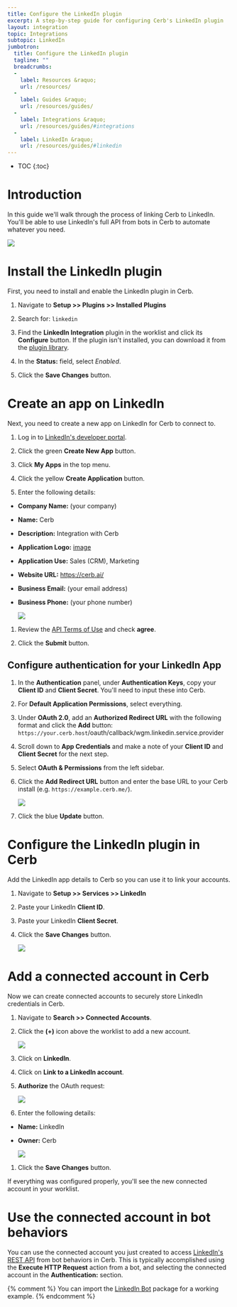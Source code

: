 ```yaml
---
title: Configure the LinkedIn plugin
excerpt: A step-by-step guide for configuring Cerb's LinkedIn plugin
layout: integration
topic: Integrations
subtopic: LinkedIn
jumbotron:
  title: Configure the LinkedIn plugin
  tagline: ""
  breadcrumbs:
  -
    label: Resources &raquo;
    url: /resources/
  -
    label: Guides &raquo;
    url: /resources/guides/
  -
    label: Integrations &raquo;
    url: /resources/guides/#integrations
  -
    label: LinkedIn &raquo;
    url: /resources/guides/#linkedin
---
```


* TOC
{:toc}

# Introduction

In this guide we'll walk through the process of linking Cerb to LinkedIn. You'll be able to use LinkedIn's full API from bots in Cerb to automate whatever you need.

<div class="cerb-screenshot">
<img src="/assets/images/guides/linkedin/plugin/cerb-and-linkedin.png" class="screenshot">
</div>

# Install the LinkedIn plugin

First, you need to install and enable the LinkedIn plugin in Cerb.

1. Navigate to **Setup >> Plugins >> Installed Plugins**

1. Search for: `linkedin`

1. Find the **LinkedIn Integration** plugin in the worklist and click its **Configure** button.  If the plugin isn't installed, you can download it from the [plugin library](/docs/plugins#library).

1. In the **Status:** field, select _Enabled_.

1. Click the **Save Changes** button.

# Create an app on LinkedIn

Next, you need to create a new app on LinkedIn for Cerb to connect to.

1. Log in to [LinkedIn's developer portal](https://developer.linkedin.com).

1. Click the green **Create New App** button.

1. Click **My Apps** in the top menu.

1. Click the yellow **Create Application** button.

1. Enter the following details:
- **Company Name:** (your company)
- **Name:** Cerb
- **Description:** Integration with Cerb
- **Application Logo:** [image](/assets/cerb_mascot.png)
- **Application Use:** Sales (CRM), Marketing
- **Website URL:** https://cerb.ai/
- **Business Email:** (your email address)
- **Business Phone:** (your phone number)

	<div class="cerb-screenshot">
	<img src="/assets/images/guides/linkedin/plugin/linkedin-new-app.png" class="screenshot">
	</div>

1. Review the [API Terms of Use](https://developer.linkedin.com/legal/api-terms-of-use) and check **agree**.

1. Click the **Submit** button.

## Configure authentication for your LinkedIn App

1. In the **Authentication** panel, under **Authentication Keys**, copy your **Client ID** and **Client Secret**.  You'll need to input these into Cerb.

1. For **Default Application Permissions**, select everything.

1. Under **OAuth 2.0**, add an **Authorized Redirect URL** with the following format and click the **Add** button:
	`https://your.cerb.host`/oauth/callback/wgm.linkedin.service.provider

1. Scroll down to **App Credentials** and make a note of your **Client ID** and **Client Secret** for the next step.

1. Select **OAuth & Permissions** from the left sidebar.

1. Click the **Add Redirect URL** button and enter the base URL to your Cerb install (e.g. `https://example.cerb.me/`).

	<div class="cerb-screenshot">
	<img src="/assets/images/guides/linkedin/plugin/linkedin-app-auth.png" class="screenshot">
	</div>

1. Click the blue **Update** button.

# Configure the LinkedIn plugin in Cerb

Add the LinkedIn app details to Cerb so you can use it to link your accounts.

1. Navigate to **Setup >> Services >> LinkedIn**

1. Paste your LinkedIn **Client ID**.

1. Paste your LinkedIn **Client Secret**.

1. Click the **Save Changes** button.

	<div class="cerb-screenshot">
	<img src="/assets/images/guides/linkedin/plugin/cerb-app-auth.png" class="screenshot">
	</div>

# Add a connected account in Cerb

Now we can create connected accounts to securely store LinkedIn credentials in Cerb.

1. Navigate to **Search >> Connected Accounts**.

1. Click the **(+)** icon above the worklist to add a new account.

    <div class="cerb-screenshot">
    <img src="/assets/images/guides/common/new-connected-account.png" class="screenshot">
    </div>

1. Click on **LinkedIn**.

1. Click on **Link to a LinkedIn account**.

1. **Authorize** the OAuth request:

    <div class="cerb-screenshot">
    <img src="/assets/images/guides/linkedin/plugin/oauth-approve.png" class="screenshot">
    </div>


1. Enter the following details:
- **Name:** LinkedIn
- **Owner:** Cerb

    <div class="cerb-screenshot">
    <img src="/assets/images/guides/linkedin/plugin/connected-account.png" class="screenshot">
    </div>

1. Click the **Save Changes** button.

If everything was configured properly, you'll see the new connected account in your worklist.

# Use the connected account in bot behaviors

You can use the connected account you just created to access [LinkedIn's REST API](https://developer.linkedin.com/docs/rest-api) from bot behaviors in Cerb.  This is typically accomplished using the **Execute HTTP Request** action from a bot, and selecting the connected account in the **Authentication:** section.

{% comment %}
You can import the [LinkedIn Bot](/packages/linkedin-bot/) package for a working example.
{% endcomment %}